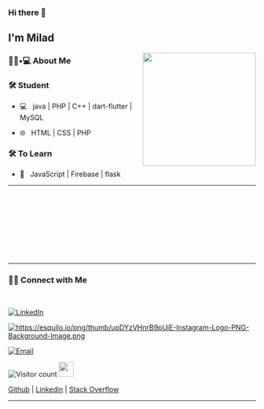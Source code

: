 ### Hi there 👋<h2> I'm Milad</h2>

<img align='right' src="https://media.giphy.com/media/M9gbBd9nbDrOTu1Mqx/giphy.gif" width="230">

<h3> 👨🏻•💻 About Me </h3>



<h3>🛠 Student </h3>



- 💻 &nbsp; java | PHP | C++ | dart-flutter | MySQL

- 🌐 &nbsp; HTML | CSS | PHP 

<!--
- 🛢 &nbsp; MySQL | MongoDB
- 🔧 &nbsp; Git | Markdown | Selenium | Tidyverse
- 🖥 &nbsp; Illustrator| Photoshop | InDesign
-->



<h3>🛠 To Learn</h3>

- 🔧 &nbsp; JavaScript | Firebase | flask

<hr>



<br/><br/>



<br/>

<br/>


<br><br>



<hr>



<h3> 🤝🏻 Connect with Me </h3>

<br>



<p align="center">


<a href="https://www.linkedin.com/in/milad-mirkhan-63537521a/"><img alt="LinkedIn" src="https://image.similarpng.com/very-thumbnail/2020/07/Linkedin-logo-on-transparent--background-PNG.png"></a>

<a href="https://www.instagram.com/miladsherwanii/"><img alt="https://esquilo.io/png/thumb/upDYzVHnrB9pUiE-Instagram-Logo-PNG-Background-Image.png"></a>

<a href="msherwani92@gmail.com"><img alt="Email" src="https://www.pngfind.com/pngs/m/139-1396317_png-file-email-icon-no-background-transparent-png.png"></a>

</p>





![Visitor count](https://visitor-badge.laobi.icu/badge?page_id=shivam0110.shivam0110)   <img src="https://media.giphy.com/media/dxn6fRlTIShoeBr69N/giphy.gif" width="30">

[Github](https://github.com/miladmirkhan) | [Linkedin](https://www.linkedin.com/in/milad-mirkhan-63537521a/) | [Stack Overflow](https://stackoverflow.com/users/16825719/milad-mirkhan)



<hr>
